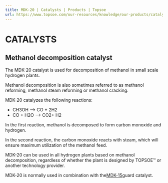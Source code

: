 ```yaml
---
title: MDK-20 | Catalysts | Products | Topsoe
url: https://www.topsoe.com/our-resources/knowledge/our-products/catalysts/mdk-20#main-content
---
```


# CATALYSTS

## Methanol decomposition catalyst

The MDK-20 catalyst is used for decomposition of methanol in small scale hydrogen plants.

Methanol decomposition is also sometimes referred to as methanol reforming, methanol steam reforming or methanol cracking.

MDK-20 catalyzes the following reactions:

- CH3OH --> CO + 2H2
- CO + H2O --> CO2+ H2

In the first reaction, methanol is decomposed to form carbon monoxide and hydrogen.

In the second reaction, the carbon monoxide reacts with steam, which will ensure maximum utilization of the methanol feed.

MDK-20 can be used in all hydrogen plants based on methanol decomposition, regardless of whether the plant is designed by TOPSOE™ or another technology provider.

MDK-20 is normally used in combination with the[MDK-15](/products/catalysts/mdk-15)guard catalyst.